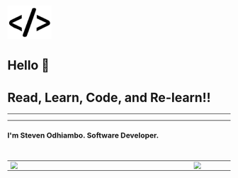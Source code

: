 <img src="https://github.com/Sephens/Sephens/blob/main/code-removebg-preview.png" width="100"/>

<h1>Hello 👋 </h1>
<h1>Read, Learn, Code, and Re-learn!!</h1>
<hr style="color: red">
<hr>
<h3>I'm Steven Odhiambo. Software Developer.</h3>

<br>

<center>
  <table>
    <tr>
        <td><img width="400px" align="left" src="https://github-readme-stats.vercel.app/api?username=Sephens&count_private=true&show_icons=true&theme=dark&layout=compact" /></td>
        <td><img width="380px" align="left" src="https://github-readme-stats.vercel.app/api/top-langs/?username=Sephens&hide=html&layout=compact&theme=dark" /></td>      
    </tr>   
  </table>
</center>
